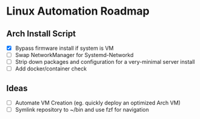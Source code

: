 # Linux Automation Roadmap

## Arch Install Script
- [X] Bypass firmware install if system is VM
- [ ] Swap NetworkManager for Systemd-Networkd
- [ ] Strip down packages and configuration for a very-minimal server install
- [ ] Add docker/container check

## Ideas
- [ ] Automate VM Creation (eg. quickly deploy an optimized Arch VM)
- [ ] Symlink repository to ~/bin and use fzf for navigation